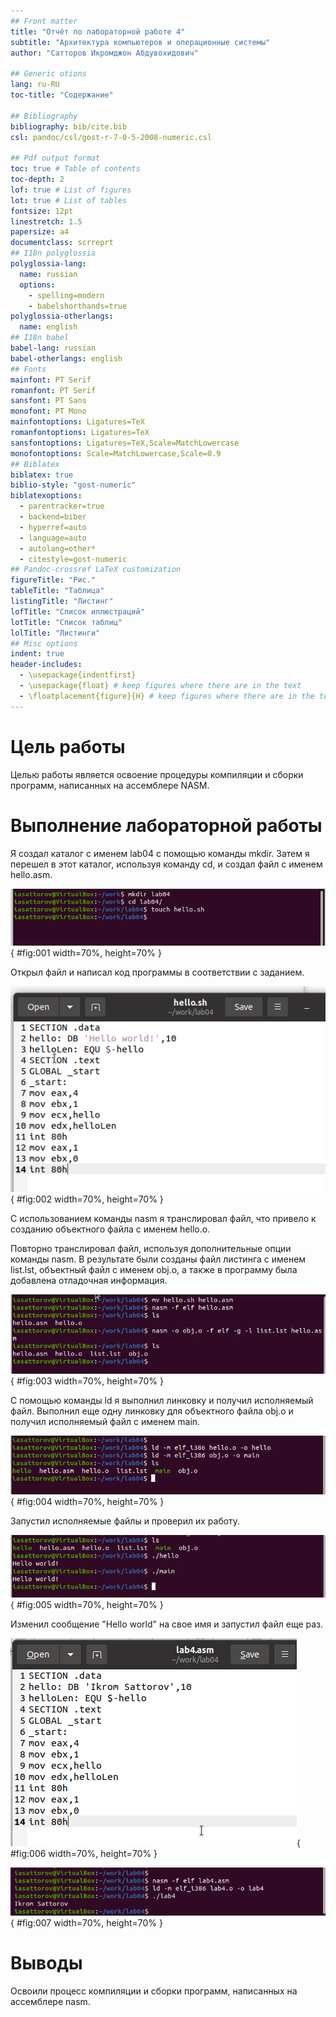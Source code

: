 ```yaml
---
## Front matter
title: "Отчёт по лабораторной работе 4"
subtitle: "Архитектура компьютеров и операционные системы"
author: "Сатторов Икромджон Абдувохидович"

## Generic otions
lang: ru-RU
toc-title: "Содержание"

## Bibliography
bibliography: bib/cite.bib
csl: pandoc/csl/gost-r-7-0-5-2008-numeric.csl

## Pdf output format
toc: true # Table of contents
toc-depth: 2
lof: true # List of figures
lot: true # List of tables
fontsize: 12pt
linestretch: 1.5
papersize: a4
documentclass: scrreprt
## I18n polyglossia
polyglossia-lang:
  name: russian
  options:
	- spelling=modern
	- babelshorthands=true
polyglossia-otherlangs:
  name: english
## I18n babel
babel-lang: russian
babel-otherlangs: english
## Fonts
mainfont: PT Serif
romanfont: PT Serif
sansfont: PT Sans
monofont: PT Mono
mainfontoptions: Ligatures=TeX
romanfontoptions: Ligatures=TeX
sansfontoptions: Ligatures=TeX,Scale=MatchLowercase
monofontoptions: Scale=MatchLowercase,Scale=0.9
## Biblatex
biblatex: true
biblio-style: "gost-numeric"
biblatexoptions:
  - parentracker=true
  - backend=biber
  - hyperref=auto
  - language=auto
  - autolang=other*
  - citestyle=gost-numeric
## Pandoc-crossref LaTeX customization
figureTitle: "Рис."
tableTitle: "Таблица"
listingTitle: "Листинг"
lofTitle: "Список иллюстраций"
lotTitle: "Список таблиц"
lolTitle: "Листинги"
## Misc options
indent: true
header-includes:
  - \usepackage{indentfirst}
  - \usepackage{float} # keep figures where there are in the text
  - \floatplacement{figure}{H} # keep figures where there are in the text
---
```


# Цель работы

Целью работы является освоение процедуры компиляции и сборки программ, написанных на ассемблере NASM.

# Выполнение лабораторной работы

Я создал каталог с именем lab04 с помощью команды mkdir. 
Затем я перешел в этот каталог, используя команду cd, и создал файл с именем hello.asm.

![Создание рабочего каталога](image/01.png){ #fig:001 width=70%, height=70% }

Открыл файл и написал код программы в соответствии с заданием.

![Программа hello.asm](image/02.png){ #fig:002 width=70%, height=70% }

С использованием команды nasm я транслировал файл, что привело к созданию объектного файла с именем hello.o.

Повторно транслировал файл, используя дополнительные опции команды nasm. 
В результате были созданы файл листинга с именем list.lst, объектный файл с именем obj.o, а также в программу была добавлена отладочная информация.
 
![Трансляция программы](image/03.png){ #fig:003 width=70%, height=70% }

С помощью команды ld я выполнил линковку и получил исполняемый файл.
Выполнил еще одну линковку для объектного файла obj.o и получил исполняемый файл с именем main.

![Компановка программы](image/04.png){ #fig:004 width=70%, height=70% }

Запустил исполняемые файлы и проверил их работу.
 
![Запуск программы](image/05.png){ #fig:005 width=70%, height=70% }

Изменил сообщение "Hello world" на свое имя и запустил файл еще раз.

![Программа lab4.asm](image/06.png){ #fig:006 width=70%, height=70% }

![Сборка и проверка программы lab4.asm](image/07.png){ #fig:007 width=70%, height=70% }

# Выводы

Освоили процесс компиляции и сборки программ, написанных на ассемблере nasm.
